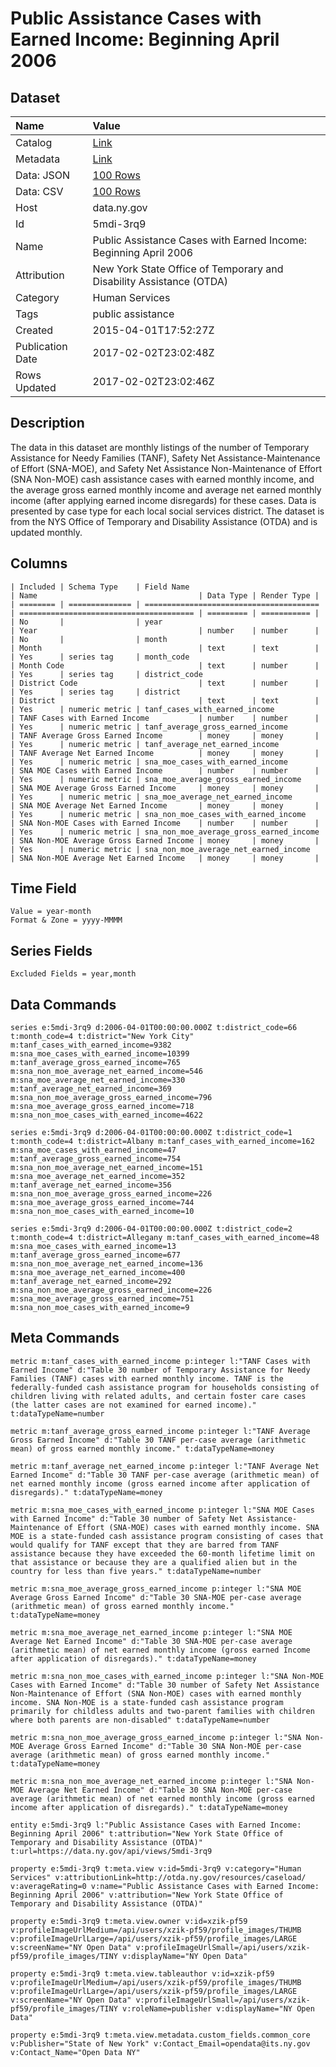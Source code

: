 # Public Assistance Cases with Earned Income: Beginning April 2006

## Dataset

| Name | Value |
| :--- | :---- |
| Catalog | [Link](https://catalog.data.gov/dataset/public-assistance-cases-with-earned-income-beginning-april-2006) |
| Metadata | [Link](https://data.ny.gov/api/views/5mdi-3rq9) |
| Data: JSON | [100 Rows](https://data.ny.gov/api/views/5mdi-3rq9/rows.json?max_rows=100) |
| Data: CSV | [100 Rows](https://data.ny.gov/api/views/5mdi-3rq9/rows.csv?max_rows=100) |
| Host | data.ny.gov |
| Id | 5mdi-3rq9 |
| Name | Public Assistance Cases with Earned Income: Beginning April 2006 |
| Attribution | New York State Office of Temporary and Disability Assistance (OTDA) |
| Category | Human Services |
| Tags | public assistance |
| Created | 2015-04-01T17:52:27Z |
| Publication Date | 2017-02-02T23:02:48Z |
| Rows Updated | 2017-02-02T23:02:46Z |

## Description

The data in this dataset are monthly listings of the number of Temporary Assistance for Needy Families (TANF), Safety Net Assistance-Maintenance of Effort (SNA-MOE), and Safety Net Assistance Non-Maintenance of Effort (SNA Non-MOE) cash assistance cases with earned monthly income, and the average gross earned monthly income and average net earned monthly income (after applying earned income disregards) for these cases.  Data is presented by case type for each local social services district.  The dataset is from the NYS Office of Temporary and Disability Assistance (OTDA) and is updated monthly.

## Columns

```ls
| Included | Schema Type    | Field Name                              | Name                                    | Data Type | Render Type |
| ======== | ============== | ======================================= | ======================================= | ========= | =========== |
| No       |                | year                                    | Year                                    | number    | number      |
| No       |                | month                                   | Month                                   | text      | text        |
| Yes      | series tag     | month_code                              | Month Code                              | text      | number      |
| Yes      | series tag     | district_code                           | District Code                           | text      | number      |
| Yes      | series tag     | district                                | District                                | text      | text        |
| Yes      | numeric metric | tanf_cases_with_earned_income           | TANF Cases with Earned Income           | number    | number      |
| Yes      | numeric metric | tanf_average_gross_earned_income        | TANF Average Gross Earned Income        | money     | money       |
| Yes      | numeric metric | tanf_average_net_earned_income          | TANF Average Net Earned Income          | money     | money       |
| Yes      | numeric metric | sna_moe_cases_with_earned_income        | SNA MOE Cases with Earned Income        | number    | number      |
| Yes      | numeric metric | sna_moe_average_gross_earned_income     | SNA MOE Average Gross Earned Income     | money     | money       |
| Yes      | numeric metric | sna_moe_average_net_earned_income       | SNA MOE Average Net Earned Income       | money     | money       |
| Yes      | numeric metric | sna_non_moe_cases_with_earned_income    | SNA Non-MOE Cases with Earned Income    | number    | number      |
| Yes      | numeric metric | sna_non_moe_average_gross_earned_income | SNA Non-MOE Average Gross Earned Income | money     | money       |
| Yes      | numeric metric | sna_non_moe_average_net_earned_income   | SNA Non-MOE Average Net Earned Income   | money     | money       |
```

## Time Field

```ls
Value = year-month
Format & Zone = yyyy-MMMM
```

## Series Fields

```ls
Excluded Fields = year,month
```

## Data Commands

```ls
series e:5mdi-3rq9 d:2006-04-01T00:00:00.000Z t:district_code=66 t:month_code=4 t:district="New York City" m:tanf_cases_with_earned_income=9382 m:sna_moe_cases_with_earned_income=10399 m:tanf_average_gross_earned_income=765 m:sna_non_moe_average_net_earned_income=546 m:sna_moe_average_net_earned_income=330 m:tanf_average_net_earned_income=369 m:sna_non_moe_average_gross_earned_income=796 m:sna_moe_average_gross_earned_income=718 m:sna_non_moe_cases_with_earned_income=4622

series e:5mdi-3rq9 d:2006-04-01T00:00:00.000Z t:district_code=1 t:month_code=4 t:district=Albany m:tanf_cases_with_earned_income=162 m:sna_moe_cases_with_earned_income=47 m:tanf_average_gross_earned_income=754 m:sna_non_moe_average_net_earned_income=151 m:sna_moe_average_net_earned_income=352 m:tanf_average_net_earned_income=356 m:sna_non_moe_average_gross_earned_income=226 m:sna_moe_average_gross_earned_income=744 m:sna_non_moe_cases_with_earned_income=10

series e:5mdi-3rq9 d:2006-04-01T00:00:00.000Z t:district_code=2 t:month_code=4 t:district=Allegany m:tanf_cases_with_earned_income=48 m:sna_moe_cases_with_earned_income=13 m:tanf_average_gross_earned_income=677 m:sna_non_moe_average_net_earned_income=136 m:sna_moe_average_net_earned_income=400 m:tanf_average_net_earned_income=292 m:sna_non_moe_average_gross_earned_income=226 m:sna_moe_average_gross_earned_income=751 m:sna_non_moe_cases_with_earned_income=9
```

## Meta Commands

```ls
metric m:tanf_cases_with_earned_income p:integer l:"TANF Cases with Earned Income" d:"Table 30 number of Temporary Assistance for Needy Families (TANF) cases with earned monthly income. TANF is the federally-funded cash assistance program for households consisting of children living with related adults, and certain foster care cases (the latter cases are not examined for earned income)." t:dataTypeName=number

metric m:tanf_average_gross_earned_income p:integer l:"TANF Average Gross Earned Income" d:"Table 30 TANF per-case average (arithmetic mean) of gross earned monthly income." t:dataTypeName=money

metric m:tanf_average_net_earned_income p:integer l:"TANF Average Net Earned Income" d:"Table 30 TANF per-case average (arithmetic mean) of net earned monthly income (gross earned income after application of disregards)." t:dataTypeName=money

metric m:sna_moe_cases_with_earned_income p:integer l:"SNA MOE Cases with Earned Income" d:"Table 30 number of Safety Net Assistance-Maintenance of Effort (SNA-MOE) cases with earned monthly income. SNA MOE is a state-funded cash assistance program consisting of cases that would qualify for TANF except that they are barred from TANF assistance because they have exceeded the 60-month lifetime limit on that assistance or because they are a qualified alien but in the country for less than five years." t:dataTypeName=number

metric m:sna_moe_average_gross_earned_income p:integer l:"SNA MOE Average Gross Earned Income" d:"Table 30 SNA-MOE per-case average (arithmetic mean) of gross earned monthly income." t:dataTypeName=money

metric m:sna_moe_average_net_earned_income p:integer l:"SNA MOE Average Net Earned Income" d:"Table 30 SNA-MOE per-case average (arithmetic mean) of net earned monthly income (gross earned Income after application of disregards)." t:dataTypeName=money

metric m:sna_non_moe_cases_with_earned_income p:integer l:"SNA Non-MOE Cases with Earned Income" d:"Table 30 number of Safety Net Assistance Non-Maintenance of Effort (SNA Non-MOE) cases with earned monthly income. SNA Non-MOE is a state-funded cash assistance program primarily for childless adults and two-parent families with children where both parents are non-disabled" t:dataTypeName=number

metric m:sna_non_moe_average_gross_earned_income p:integer l:"SNA Non-MOE Average Gross Earned Income" d:"Table 30 SNA Non-MOE per-case average (arithmetic mean) of gross earned monthly income." t:dataTypeName=money

metric m:sna_non_moe_average_net_earned_income p:integer l:"SNA Non-MOE Average Net Earned Income" d:"Table 30 SNA Non-MOE per-case average (arithmetic mean) of net earned monthly income (gross earned income after application of disregards)." t:dataTypeName=money

entity e:5mdi-3rq9 l:"Public Assistance Cases with Earned Income:  Beginning April 2006" t:attribution="New York State Office of Temporary and Disability Assistance (OTDA)" t:url=https://data.ny.gov/api/views/5mdi-3rq9

property e:5mdi-3rq9 t:meta.view v:id=5mdi-3rq9 v:category="Human Services" v:attributionLink=http://otda.ny.gov/resources/caseload/ v:averageRating=0 v:name="Public Assistance Cases with Earned Income:  Beginning April 2006" v:attribution="New York State Office of Temporary and Disability Assistance (OTDA)"

property e:5mdi-3rq9 t:meta.view.owner v:id=xzik-pf59 v:profileImageUrlMedium=/api/users/xzik-pf59/profile_images/THUMB v:profileImageUrlLarge=/api/users/xzik-pf59/profile_images/LARGE v:screenName="NY Open Data" v:profileImageUrlSmall=/api/users/xzik-pf59/profile_images/TINY v:displayName="NY Open Data"

property e:5mdi-3rq9 t:meta.view.tableauthor v:id=xzik-pf59 v:profileImageUrlMedium=/api/users/xzik-pf59/profile_images/THUMB v:profileImageUrlLarge=/api/users/xzik-pf59/profile_images/LARGE v:screenName="NY Open Data" v:profileImageUrlSmall=/api/users/xzik-pf59/profile_images/TINY v:roleName=publisher v:displayName="NY Open Data"

property e:5mdi-3rq9 t:meta.view.metadata.custom_fields.common_core v:Publisher="State of New York" v:Contact_Email=opendata@its.ny.gov v:Contact_Name="Open Data NY"
```